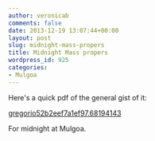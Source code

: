 ```yaml
---
author: veronicab
comments: false
date: 2013-12-19 13:07:44+00:00
layout: post
slug: midnight-mass-propers
title: Midnight Mass propers
wordpress_id: 925
categories:
- Mulgoa
---
```


Here's a quick pdf of the general gist of it:

[gregorio52b2eef7a1ef97.68194143](http://repleatur.net/wp-content/uploads/2013/12/gregorio52b2eef7a1ef97.68194143.pdf)

For midnight at Mulgoa.
